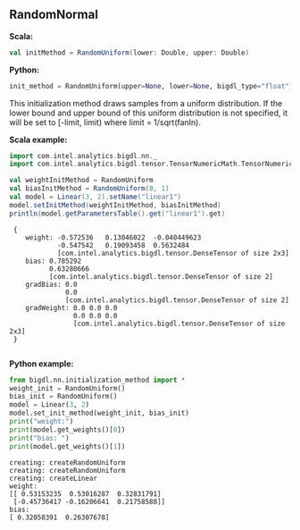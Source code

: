 ## RandomNormal ##


**Scala:**
``` scala
val initMethod = RandomUniform(lower: Double, upper: Double)

```
**Python:**
```python
init_method = RandomUniform(upper=None, lower=None, bigdl_type="float")
```

This initialization method draws samples from a uniform distribution. If the lower bound and upper bound of this uniform distribution is not specified, it will be set to [-limit, limit) where limit = 1/sqrt(fanIn).


**Scala example:**
```scala
import com.intel.analytics.bigdl.nn._
import com.intel.analytics.bigdl.tensor.TensorNumericMath.TensorNumeric.NumericFloat

val weightInitMethod = RandomUniform
val biasInitMethod = RandomUniform(0, 1)
val model = Linear(3, 2).setName("linear1")
model.setInitMethod(weightInitMethod, biasInitMethod)
println(model.getParametersTable().get("linear1").get)
```

```
 {
	weight: -0.572536	0.13046022	-0.040449623	
	        -0.547542	0.19093458	0.5632484	
	        [com.intel.analytics.bigdl.tensor.DenseTensor of size 2x3]
	bias: 0.785292
	      0.63280666
	      [com.intel.analytics.bigdl.tensor.DenseTensor of size 2]
	gradBias: 0.0
	          0.0
	          [com.intel.analytics.bigdl.tensor.DenseTensor of size 2]
	gradWeight: 0.0	0.0	0.0	
	            0.0	0.0	0.0	
	            [com.intel.analytics.bigdl.tensor.DenseTensor of size 2x3]
 }


```

**Python example:**
```python
from bigdl.nn.initialization_method import *
weight_init = RandomUniform()
bias_init = RandomUniform()
model = Linear(3, 2)
model.set_init_method(weight_init, bias_init)
print("weight:")
print(model.get_weights()[0])
print("bias: ")
print(model.get_weights()[1])
```
```
creating: createRandomUniform
creating: createRandomUniform
creating: createLinear
weight:
[[ 0.53153235  0.53016287  0.32831791]
 [-0.45736417 -0.16206641  0.21758588]]
bias: 
[ 0.32058391  0.26307678]

```

